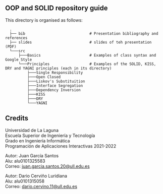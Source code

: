 ## OOP and SOLID repository guide
This directory is organised as follows:

      .
      ├── bib                             # Presentation bibliography and references
      ├── slides                          # slides of teh presentation (PDF)
      └───src
          ├───Basics                      # Examples of class syntax and Google Style   
          └───Principles                  # Examples of the SOLID, KISS, DRY and YAGNI principles (each in its directory)
              ├───Single Responsibility
              ├───Open Closed
              ├───Liskov's Substituition 
              ├───Interface Segregation
              ├───Dependency Inversion   
              ├───KISS
              ├───DRY
              └───YAGNI
      
## Credits
Universidad de La Laguna<br>
Escuela Superior de Ingeniería y Tecnología<br>
Grado en Ingeniería Informática<br>
Programación de Aplicaciones Interactivas 2021-2022

Autor: Juan García Santos<br>
Alu: alu0101325583<br>
Correo: juan.garcia.santos.20@ull.edu.es

Autor: Dario Cerviño Luridiana<br>
Alu: alu0101315058<br>
Correo: dario.cervino.11@ull.edu.es<br>

